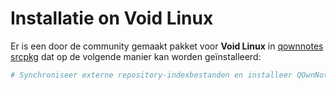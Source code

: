 # Installatie on Void Linux

Er is een door de community gemaakt pakket voor **Void Linux** in [qownnotes srcpkg](https://github.com/void-linux/void-packages/tree/master/srcpkgs/qownnotes) dat op de volgende manier kan worden geïnstalleerd:

```bash
# Synchroniseer externe repository-indexbestanden en installeer QOwnNotes xbps-install -S qownnotes
```
